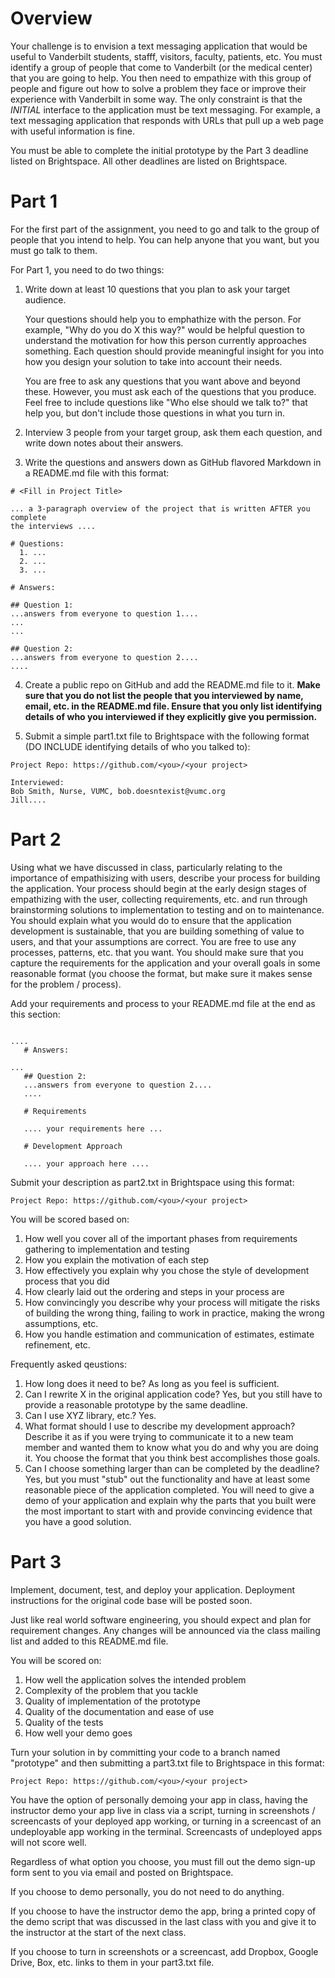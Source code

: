 # Overview

Your challenge is to envision a text messaging application that would be useful to Vanderbilt 
students, stafff, visitors, faculty, patients, etc. You must identify a group of people that
come to Vanderbilt (or the medical center) that you are going to help. You then need to empathize
with this group of people and figure out how to solve a problem they face or improve their
experience with Vanderbilt in some way. The only constraint is that the *INITIAL* interface to the 
application must be text messaging. For example, a text messaging application that responds with
URLs that pull up a web page with useful information is fine.

You must be able to complete the initial prototype by the Part 3 deadline listed on Brightspace.
All other deadlines are listed on Brightspace.

# Part 1

For the first part of the assignment, you need to go and talk to the group of people that you 
intend to help. You can help anyone that you want, but you must go talk to them. 

For Part 1, you need to do two things:

  1. Write down at least 10 questions that you plan to ask your target audience. 
  
     Your questions should help you to emphathize with the person. For example, 
     "Why do you do X this way?" would be helpful question to understand the motivation
     for how this person currently approaches something. Each question should provide
     meaningful insight for you into how you design your solution to take into account
     their needs. 
     
     You are free to ask any questions that you want above and beyond these. However,
     you must ask each of the questions that you produce. Feel free to include questions
     like "Who else should we talk to?" that help you, but don't include those questions
     in what you turn in.
     
   2. Interview 3 people from your target group, ask them each question, and write down
      notes about their answers.
      
   3. Write the questions and answers down as GitHub flavored Markdown in a README.md file with this format:
   
   ```
   # <Fill in Project Title>
   
   ... a 3-paragraph overview of the project that is written AFTER you complete
   the interviews ....
   
   # Questions:
     1. ...
     2. ...
     3. ...
   
   # Answers:
   
   ## Question 1: 
   ...answers from everyone to question 1....
   ...
   ...
   
   ## Question 2:
   ...answers from everyone to question 2....
   ....
   ```
   
   4. Create a public repo on GitHub and add the README.md file to it. **Make sure that you do not list the
      people that you interviewed by name, email, etc. in the README.md file. Ensure that you only list identifying
      details of who you interviewed if they explicitly give you permission.**
      
   5. Submit a simple part1.txt file to Brightspace with the following format (DO INCLUDE identifying details of 
      who you talked to):
   
   ```
   Project Repo: https://github.com/<you>/<your project>
   
   Interviewed:
   Bob Smith, Nurse, VUMC, bob.doesntexist@vumc.org
   Jill....
   
   ```

# Part 2

Using what we have discussed in class, particularly relating to the importance of empathisizing with users, describe
your process for building the application. Your process should begin at the early design stages of empathizing with the
user, collecting requirements, etc. and run through brainstorming solutions to implementation to testing and on 
to maintenance. You should explain what you would do to ensure that the application development is sustainable, that 
you are building something of value to users, and that your assumptions are correct. You are free to use any 
processes, patterns, etc. that you want. You should make sure that you capture the requirements for the application
and your overall goals in some reasonable format (you choose the format, but make sure it makes sense for the problem /
process).

Add your requirements and process to your README.md file at the end as this section:

```

....
   # Answers:
   
...
   ## Question 2:
   ...answers from everyone to question 2....
   ....
   
   # Requirements
   
   .... your requirements here ...
   
   # Development Approach
   
   .... your approach here ....
```

Submit your description as part2.txt in Brightspace using this format:

```
Project Repo: https://github.com/<you>/<your project>

```

You will be scored based on:

1. How well you cover all of the important phases from requirements gathering to implementation and testing
2. How you explain the motivation of each step
3. How effectively you explain why you chose the style of development process that you did
4. How clearly laid out the ordering and steps in your process are
5. How convincingly you describe why your process will mitigate the risks of building the wrong thing, failing
   to work in practice, making the wrong assumptions, etc.
6. How you handle estimation and communication of estimates, estimate refinement, etc.


Frequently asked qeustions:

1. How long does it need to be? As long as you feel is sufficient.
2. Can I rewrite X in the original application code? Yes, but you still have to provide a reasonable prototype
   by the same deadline.
3. Can I use XYZ library, etc.? Yes.
4. What format should I use to describe my development approach? Describe it as if you were trying to communicate
   it to a new team member and wanted them to know what you do and why you are doing it. You choose the format that
   you think best accomplishes those goals.
5. Can I choose something larger than can be completed by the deadline? Yes, but you must "stub" out the functionality
   and have at least some reasonable piece of the application completed. You will need to give a demo of your
   application and explain why the parts that you built were the most important to start with and provide 
   convincing evidence that you have a good solution.


# Part 3

Implement, document, test, and deploy your application. Deployment instructions for the original code base will
be posted soon.

Just like real world software engineering, you should expect and plan for requirement changes. Any changes will
be announced via the class mailing list and added to this README.md file.

You will be scored on:

1. How well the application solves the intended problem
2. Complexity of the problem that you tackle
3. Quality of implementation of the prototype
4. Quality of the documentation and ease of use
5. Quality of the tests
6. How well your demo goes

Turn your solution in by committing your code to a branch named "prototype" and then submitting a part3.txt file
to Brightspace in this format:

```
Project Repo: https://github.com/<you>/<your project>

```

You have the option of personally demoing your app in class, having the instructor demo your app live in class via a script, turning in screenshots / screencasts of your deployed app working, or turning in a screencast of an undeployable app working in the terminal. Screencasts of undeployed apps will not score well. 

Regardless of what option you choose, you must fill out the demo sign-up form sent to you via email and posted on Brightspace.

If you choose to demo personally, you do not need to do anything. 

If you choose to have the instructor demo the app, bring a printed copy of the demo script that was discussed in the last class with you and give it to the instructor at the start of the next class.

If you choose to turn in screenshots or a screencast, add Dropbox, Google Drive, Box, etc. links to them in your part3.txt file.


